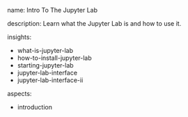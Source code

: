 name: Intro To The Jupyter Lab

description: Learn what the Jupyter Lab is and how to use it.

insights:
  - what-is-jupyter-lab
  - how-to-install-jupyter-lab
  - starting-jupyter-lab
  - jupyter-lab-interface
  - jupyter-lab-interface-ii

aspects:
  - introduction
